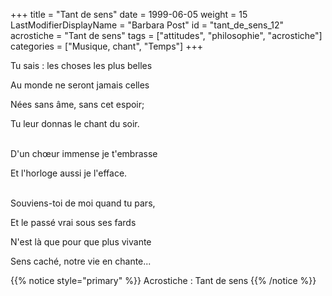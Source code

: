 +++
title = "Tant de sens"
date = 1999-06-05
weight = 15
LastModifierDisplayName = "Barbara Post"
id = "tant_de_sens_12"
acrostiche = "Tant de sens"
tags = ["attitudes", "philosophie", "acrostiche"]
categories = ["Musique, chant", "Temps"]
+++

Tu sais : les choses les plus belles

Au monde ne seront jamais celles

Nées sans âme, sans cet espoir;

Tu leur donnas le chant du soir.

 \
D'un chœur immense je t'embrasse

Et l'horloge aussi je l'efface.

 \
Souviens-toi de moi quand tu pars,

Et le passé vrai sous ses fards

N'est là que pour que plus vivante

Sens caché, notre vie en chante...

{{% notice style="primary" %}}
Acrostiche : Tant de sens
{{% /notice %}}
